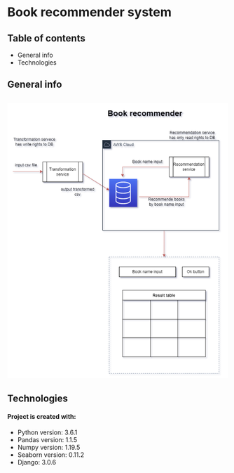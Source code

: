 # Book recommender system
## Table of contents
* General info
* Technologies
## General info
## <img src="/illustration/application.PNG" />
## Technologies
#### Project is created with:
* Python version: 3.6.1
* Pandas version: 1.1.5
* Numpy version: 1.19.5
* Seaborn version: 0.11.2
* Django: 3.0.6
